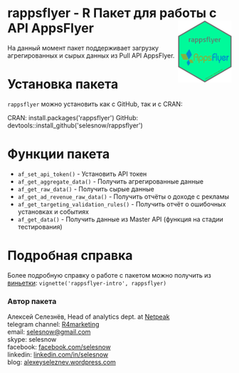 # rappsflyer - R Пакет для работы с API AppsFlyer <a href='https:/selesnow/github.io/rappsflyer'><img src='https://raw.githubusercontent.com/selesnow/rappsflyer/master/inst/rappsflyer.png' align="right" height="139" /></a>

На данный момент пакет поддерживает загрузку агрегированных и сырых данных из Pull API AppsFlyer.

# Установка пакета

`rappsflyer` можно установить как с GitHub, так и с CRAN:

CRAN: install.packages('rappsflyer')
GitHub: devtools::install_github('selesnow/rappsflyer')

# Функции пакета

* `af_set_api_token()` - Установить API токен
* `af_get_aggregate_data()` - Получить агрегированные данные
* `af_get_raw_data()` - Получить сырые данные
* `af_get_ad_revenue_raw_data()` - Получить отчёты о доходе с рекламы
* `af_get_targeting_validation_rules()` - Получить отчёт о ошибочных установках и событиях
*  `af_get_data()` - Получить данные из Master API (функция на стадии тестирования)

# Подробная справка

Более подробную справку о работе с пакетом можно получить из [виньетки](https://cran.r-project.org/web/packages/rappsflyer/vignettes/rappsflyer-intro.html): `vignette('rappsflyer-intro', rappsflyer)`

### Автор пакета
Алексей Селезнёв, Head of analytics dept. at [Netpeak](https://netpeak.net)
<Br>telegram channel: [R4marketing](https://t.me/R4marketing)
<Br>email: selesnow@gmail.com
<Br>skype: selesnow
<Br>facebook: [facebook.com/selesnow](https://facebook.com/selesnow)
<Br>linkedin: [linkedin.com/in/selesnow](https://linkedin.com/in/selesnow)
<Br>blog: [alexeyseleznev.wordpress.com](https://alexeyseleznev.wordpress.com/)
